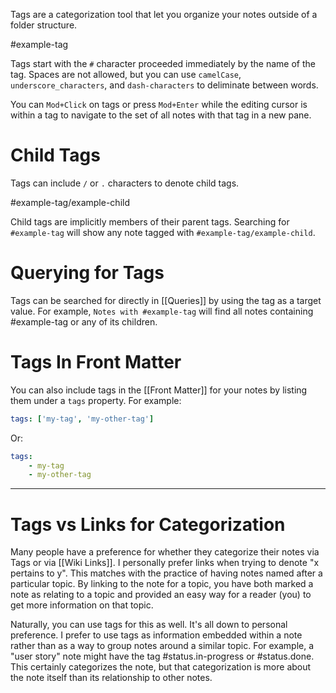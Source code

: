 Tags are a categorization tool that let you organize your notes outside of a folder structure.

#example-tag

Tags start with the `#` character proceeded immediately by the name of the tag. Spaces are not allowed, but you can use `camelCase`, `underscore_characters`, and `dash-characters` to deliminate between words.

You can `Mod+Click` on tags or press `Mod+Enter` while the editing cursor is within a tag to navigate to the set of all notes with that tag in a new pane.


# Child Tags
Tags can include `/` or `.` characters to denote child tags.

#example-tag/example-child

Child tags are implicitly members of their parent tags. Searching for `#example-tag` will show any note tagged with `#example-tag/example-child`.


# Querying for Tags
Tags can be searched for directly in [[Queries]] by using the tag as a target value. For example, `Notes with #example-tag` will find all notes containing #example-tag or any of its children.


# Tags In Front Matter
You can also include tags in the [[Front Matter]] for your notes by listing them under a `tags` property. For example:

```yml
tags: ['my-tag', 'my-other-tag']
```

Or:

```yml
tags:
	- my-tag
	- my-other-tag
```

---

# Tags vs Links for Categorization
Many people have a preference for whether they categorize their notes via Tags or via [[Wiki Links]]. I personally prefer links when trying to denote "x pertains to y". This matches with the practice of having notes named after a particular topic. By linking to the note for a topic, you have both marked a note as relating to a topic and provided an easy way for a reader (you) to get more information on that topic.

Naturally, you can use tags for this as well. It's all down to personal preference. I prefer to use tags as information embedded within a note rather than as a way to group notes around a similar topic. For example, a "user story" note might have the tag #status.in-progress or #status.done. This certainly categorizes the note, but that categorization is more about the note itself than its relationship to other notes.
